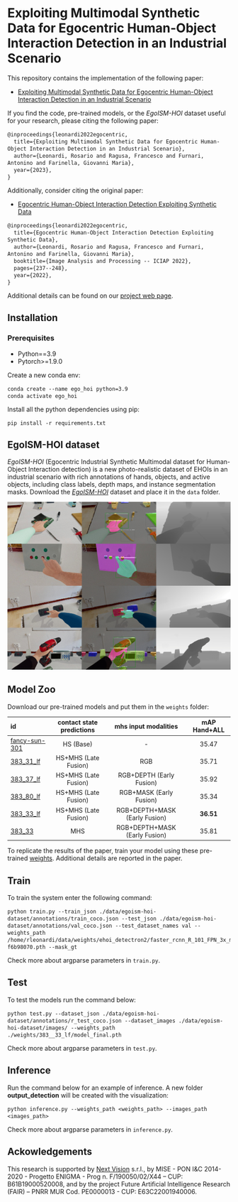# Exploiting Multimodal Synthetic Data for Egocentric Human-Object Interaction Detection in an Industrial Scenario
This repository contains the implementation of the following paper:
* [Exploiting Multimodal Synthetic Data for Egocentric Human-Object Interaction Detection in an Industrial Scenario]()

If you find the code, pre-trained models, or the *EgoISM-HOI* dataset useful for your research, please citing the following paper:
```
@inproceedings{leonardi2022egocentric,
  title={Exploiting Multimodal Synthetic Data for Egocentric Human-Object Interaction Detection in an Industrial Scenario},
  author={Leonardi, Rosario and Ragusa, Francesco and Furnari, Antonino and Farinella, Giovanni Maria},
  year={2023},
}
```

Additionally, consider citing the original paper:
* [Egocentric Human-Object Interaction Detection Exploiting Synthetic Data](https://arxiv.org/abs/2204.07061)
```
@inproceedings{leonardi2022egocentric,
  title={Egocentric Human-Object Interaction Detection Exploiting Synthetic Data},
  author={Leonardi, Rosario and Ragusa, Francesco and Furnari, Antonino and Farinella, Giovanni Maria},
  booktitle={Image Analysis and Processing -- ICIAP 2022},
  pages={237--248},
  year={2022},
}
```
Additional details can be found on our [project web page](http://iplab.dmi.unict.it/egoism-hoi).

## Installation
### Prerequisites
* Python==3.9
* Pytorch>=1.9.0

Create a new conda env:
```
conda create --name ego_hoi python=3.9
conda activate ego_hoi
```

Install all the python dependencies using pip:
```
pip install -r requirements.txt
```

## EgoISM-HOI dataset
*EgoISM-HOI* (Egocentric Industrial Synthetic Multimodal dataset for Human-Object Interaction detection) is a new photo-realistic dataset of EHOIs in an industrial scenario with rich 
annotations of hands, objects, and active objects, including class labels, depth maps, and instance segmentation masks. Download the [*EgoISM-HOI*](https://iplab.dmi.unict.it/sharing/egoism-hoi/datasets/egoism-hoi-dataset.zip) dataset and place it in the `data` folder.

<img src="assets/images/fig_ehoi_example_w_anns.jpg"/>

## Model Zoo
Download our pre-trained models and put them in the `weights` folder:

| id                                                                                        | contact state predictions |  mhs input modalities           | mAP Hand+ALL  |
| :----------------                                                                         | :-----------------------: | :-----------------------------: | :-----------: |
| [fancy-sun-301](https://iplab.dmi.unict.it/sharing/egoism-hoi/weights/fancy-sun-301.zip)  | HS (Base)                 |  -                              | 35.47         |
| [383_31_lf](https://iplab.dmi.unict.it/sharing/egoism-hoi/weights/383__31_lf.zip)         | HS+MHS (Late Fusion)      |  RGB                            | 35.71         |
| [383_37_lf](https://iplab.dmi.unict.it/sharing/egoism-hoi/weights/383__37_lf.zip)         | HS+MHS (Late Fusion)      |  RGB+DEPTH (Early Fusion)       | 35.92         |
| [383_80_lf](https://iplab.dmi.unict.it/sharing/egoism-hoi/weights/383__80_lf.zip)         | HS+MHS (Late Fusion)      |  RGB+MASK (Early Fusion)        | 35.34         |
| [383_33_lf](https://iplab.dmi.unict.it/sharing/egoism-hoi/weights/383__33_lf.zip)         | HS+MHS (Late Fusion)      |  RGB+DEPTH+MASK (Early Fusion)  | **36.51**     |
| [383_33](https://iplab.dmi.unict.it/sharing/egoism-hoi/weights/383__33.zip)               | MHS                       |  RGB+DEPTH+MASK (Early Fusion)  | 35.81         |

To replicate the results of the paper, train your model using these pre-trained [weights](https://iplab.dmi.unict.it/sharing/egoism-hoi/weights/faster_rcnn_R_101_FPN_3x_midas_v21-f6b98070.pth). Additional details are reported in the paper.

## Train
To train the system enter the following command:
```
python train.py --train_json ./data/egoism-hoi-dataset/annotations/train_coco.json --test_json ./data/egoism-hoi-dataset/annotations/val_coco.json --test_dataset_names val --weights_path /home/rleonardi/data/weights/ehoi_detectron2/faster_rcnn_R_101_FPN_3x_midas_v21-f6b98070.pth --mask_gt
```
Check more about argparse parameters in `train.py`.

## Test
To test the models run the command below:
```
python test.py --dataset_json ./data/egoism-hoi-dataset/annotations/r_test_coco.json --dataset_images ./data/egoism-hoi-dataset/images/ --weights_path ./weights/383__33_lf/model_final.pth 
```
Check more about argparse parameters in `test.py`.

## Inference
Run the command below for an example of inference. A new folder **output_detection** will be created with the visualization:
```
python inference.py --weights_path <weights_path> --images_path <images_path>
```
Check more about argparse parameters in `inference.py`.

## Ackowledgements
This research is supported by [Next Vision](https://www.nextvisionlab.it/) s.r.l., by MISE - PON I\&C 2014-2020 - Progetto ENIGMA  - Prog n. F/190050/02/X44 – CUP: B61B19000520008, and by the project Future Artificial Intelligence Research (FAIR) – PNRR MUR Cod. PE0000013 - CUP: E63C22001940006.